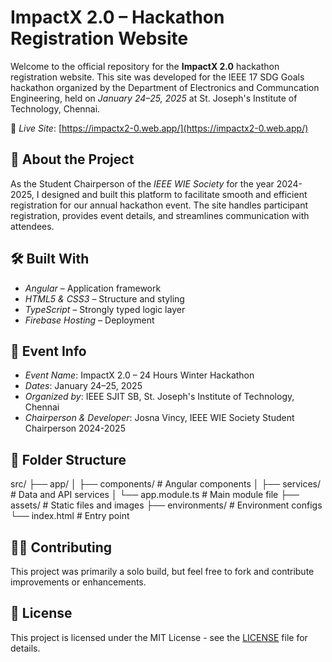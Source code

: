 # ImpactX 2.0 – Hackathon Registration Website

Welcome to the official repository for the **ImpactX 2.0** hackathon registration website. This site was developed for the IEEE 17 SDG Goals hackathon organized by the Department of Electronics and Communcation Engineering, held on *January 24–25, 2025* at St. Joseph's Institute of Technology, Chennai.

🔗 *Live Site*: [https://impactx2-0.web.app/](https://impactx2-0.web.app/)

## 🚀 About the Project

As the Student Chairperson of the *IEEE WIE Society* for the year 2024-2025, I designed and built this platform to facilitate smooth and efficient registration for our annual hackathon event. The site handles participant registration, provides event details, and streamlines communication with attendees.

## 🛠 Built With

- *Angular* – Application framework
- *HTML5 & CSS3* – Structure and styling
- *TypeScript* – Strongly typed logic layer
- *Firebase Hosting* – Deployment

## 📅 Event Info

- *Event Name*: ImpactX 2.0 – 24 Hours Winter Hackathon
- *Dates*: January 24–25, 2025
- *Organized by*: IEEE SJIT SB, St. Joseph's Institute of Technology, Chennai
- *Chairperson & Developer*: Josna Vincy, IEEE WIE Society Student Chairperson 2024-2025


## 📁 Folder Structure

src/ ├── app/ 
     │   ├── components/     # Angular components 
     │   ├── services/       # Data and API services 
     │   └── app.module.ts   # Main module file 
     ├── assets/             # Static files and images 
     ├── environments/       # Environment configs 
     └── index.html          # Entry point



## 🧑‍💻 Contributing

This project was primarily a solo build, but feel free to fork and contribute improvements or enhancements.


## 📜 License

This project is licensed under the MIT License - see the [LICENSE](LICENSE) file for details.
